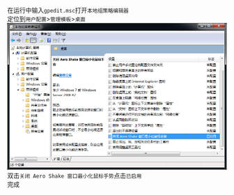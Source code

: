 在运行中输入`gpedit.msc`打开`本地组策略编辑器`  
定位到`用户配置`>`管理模板`>`桌面`  
![关闭 Aero Shake 窗口最小化鼠标手势](./images/aeroshakeoff.png)  
双击`关闭 Aero Shake 窗口最小化鼠标手势`点击`已启用`  
完成
